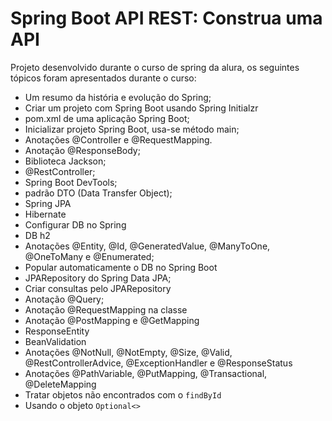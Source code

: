 # Spring Boot API REST: Construa uma API

Projeto desenvolvido durante o curso de spring da alura, os seguintes tópicos foram apresentados durante o curso:
* Um resumo da história e evolução do Spring;
* Criar um projeto com Spring Boot usando Spring Initialzr
* pom.xml de uma aplicação Spring Boot;
* Inicializar projeto Spring Boot, usa-se método main;
* Anotações @Controller e @RequestMapping.
* Anotação @ResponseBody;
* Biblioteca Jackson;
* @RestController;
* Spring Boot DevTools;
* padrão DTO (Data Transfer Object);
* Spring JPA
* Hibernate
* Configurar DB no Spring
* DB h2
* Anotações @Entity, @Id, @GeneratedValue, @ManyToOne, @OneToMany e @Enumerated;
* Popular automaticamente o DB no Spring Boot
* JPARepository do Spring Data JPA; 
* Criar consultas pelo JPARepository
* Anotação @Query;
* Anotação @RequestMapping na classe
* Anotação @PostMapping e @GetMapping
* ResponseEntity
* BeanValidation
* Anotações @NotNull, @NotEmpty, @Size, @Valid, @RestControllerAdvice, @ExceptionHandler e @ResponseStatus
* Anotações @PathVariable, @PutMapping, @Transactional, @DeleteMapping
* Tratar objetos não encontrados com o `findById`
* Usando o objeto `Optional<>`